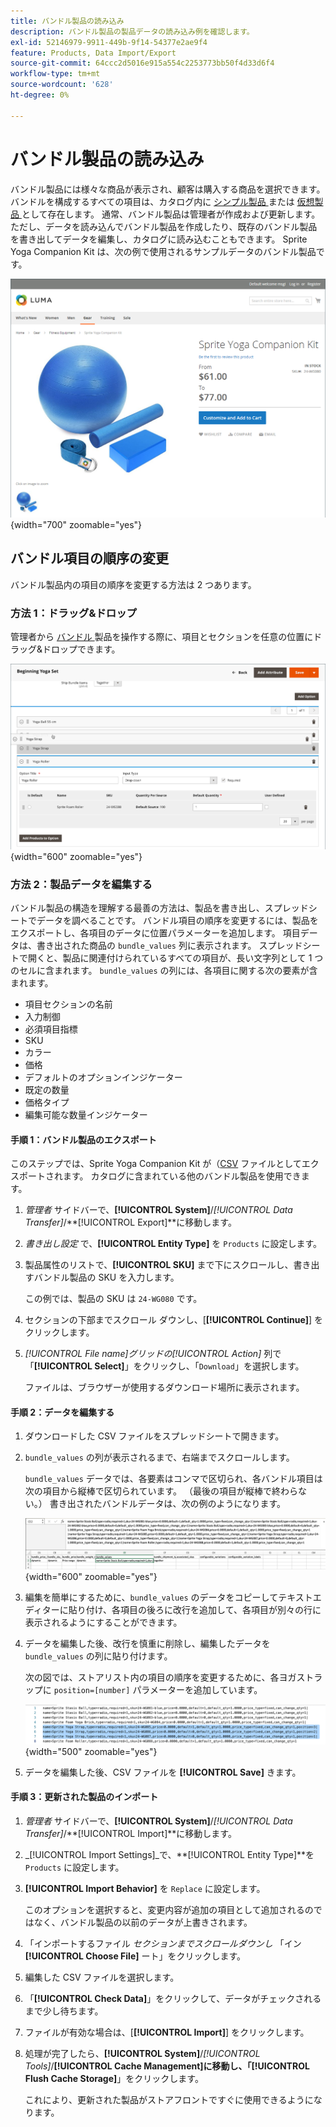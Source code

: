 ```yaml
---
title: バンドル製品の読み込み
description: バンドル製品の製品データの読み込み例を確認します。
exl-id: 52146979-9911-449b-9f14-54377e2ae9f4
feature: Products, Data Import/Export
source-git-commit: 64ccc2d5016e915a554c2253773bb50f4d33d6f4
workflow-type: tm+mt
source-wordcount: '628'
ht-degree: 0%

---
```


# バンドル製品の読み込み

バンドル製品には様々な商品が表示され、顧客は購入する商品を選択できます。 バンドルを構成するすべての項目は、カタログ内に [ シンプル製品 ](../catalog/product-create-simple.md) または [ 仮想製品 ](../catalog/product-create-virtual.md) として存在します。 通常、バンドル製品は管理者が作成および更新します。 ただし、データを読み込んでバンドル製品を作成したり、既存のバンドル製品を書き出してデータを編集し、カタログに読み込むこともできます。 Sprite Yoga Companion Kit は、次の例で使用されるサンプルデータのバンドル製品です。

![ バンドル製品 ](../catalog/assets/product-bundle.png){width="700" zoomable="yes"}

## バンドル項目の順序の変更

バンドル製品内の項目の順序を変更する方法は 2 つあります。

### 方法 1：ドラッグ&amp;ドロップ

管理者から [ バンドル ](../catalog/product-create-bundle.md) 製品を操作する際に、項目とセクションを任意の位置にドラッグ&amp;ドロップできます。

![ バンドル項目 ](../catalog/assets/product-bundle-items-move.png){width="600" zoomable="yes"}

### 方法 2：製品データを編集する

バンドル製品の構造を理解する最善の方法は、製品を書き出し、スプレッドシートでデータを調べることです。 バンドル項目の順序を変更するには、製品をエクスポートし、各項目のデータに位置パラメーターを追加します。 項目データは、書き出された商品の `bundle_values` 列に表示されます。 スプレッドシートで開くと、製品に関連付けられているすべての項目が、長い文字列として 1 つのセルに含まれます。 `bundle_values` の列には、各項目に関する次の要素が含まれます。

- 項目セクションの名前
- 入力制御
- 必須項目指標
- SKU
- カラー
- 価格
- デフォルトのオプションインジケーター
- 既定の数量
- 価格タイプ
- 編集可能な数量インジケーター

#### 手順 1：バンドル製品のエクスポート

このステップでは、Sprite Yoga Companion Kit が（[CSV](data-csv.md) ファイルとしてエクスポートされます。 カタログに含まれている他のバンドル製品を使用できます。

1. _管理者_ サイドバーで、**[!UICONTROL System]**/_[!UICONTROL Data Transfer]_/**[!UICONTROL Export]**に移動します。

1. _書き出し設定_ で、**[!UICONTROL Entity Type]** を `Products` に設定します。

1. 製品属性のリストで、**[!UICONTROL SKU]** まで下にスクロールし、書き出すバンドル製品の SKU を入力します。

   この例では、製品の SKU は `24-WG080` です。

1. セクションの下部までスクロール ダウンし、[**[!UICONTROL Continue]**] をクリックします。

1. _[!UICONTROL File name]_グリッドの_[!UICONTROL Action]_ 列で「**[!UICONTROL Select]**」をクリックし、「`Download`」を選択します。

   ファイルは、ブラウザーが使用するダウンロード場所に表示されます。

#### 手順 2：データを編集する

1. ダウンロードした CSV ファイルをスプレッドシートで開きます。

1. `bundle_values` の列が表示されるまで、右端までスクロールします。

   `bundle_values` データでは、各要素はコンマで区切られ、各バンドル項目は次の項目から縦棒で区切られています。 （最後の項目が縦棒で終わらない。） 書き出されたバンドルデータは、次の例のようになります。

   ![ バンドル値 ](./assets/product-bundle-values-export-data.png){width="600" zoomable="yes"}

1. 編集を簡単にするために、`bundle_values` のデータをコピーしてテキストエディターに貼り付け、各項目の後ろに改行を追加して、各項目が別々の行に表示されるようにすることができます。

1. データを編集した後、改行を慎重に削除し、編集したデータを `bundle_values` の列に貼り付けます。

   次の図では、ストアリスト内の項目の順序を変更するために、各ヨガストラップに `position=[number]` パラメーターを追加しています。

   ![ 位置パラメータ ](./assets/product-bundle-values-position-parameter.png){width="500" zoomable="yes"}

1. データを編集した後、CSV ファイルを **[!UICONTROL Save]** きます。

#### 手順 3：更新された製品のインポート

1. _管理者_ サイドバーで、**[!UICONTROL System]**/_[!UICONTROL Data Transfer]_/**[!UICONTROL Import]**に移動します。

1. _[!UICONTROL Import Settings]_で、**[!UICONTROL Entity Type]**を `Products` に設定します。

1. **[!UICONTROL Import Behavior]** を `Replace` に設定します。

   このオプションを選択すると、変更内容が追加の項目として追加されるのではなく、バンドル製品の以前のデータが上書きされます。

1. 「インポートするファイル _セクションまでスクロールダウンし_ 「イン **[!UICONTROL Choose File]** ート」をクリックします。

1. 編集した CSV ファイルを選択します。

1. 「**[!UICONTROL Check Data]**」をクリックして、データがチェックされるまで少し待ちます。

1. ファイルが有効な場合は、[**[!UICONTROL Import]**] をクリックします。

1. 処理が完了したら、**[!UICONTROL System]**/_[!UICONTROL Tools]_/**[!UICONTROL Cache Management]**に移動し、「**[!UICONTROL Flush Cache Storage]**」をクリックします。

   これにより、更新された製品がストアフロントですぐに使用できるようになります。
